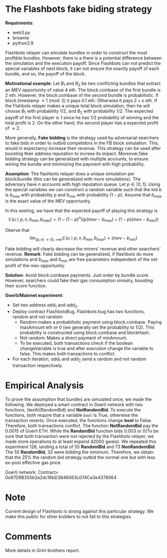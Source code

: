 # The Flashbots fake biding strategy



**Requirments**:
- web3.py
- brownie
- python3.9



Flashbots relayer can simulate bundles in order to construct the most proftible bundles. However, there is a 
there is a potential difference between the simulation and the execution payoff. Since Flashbots can not predict the special variables of next block, it can not ensure the exactly payoff of each bundle, and so, the payoff of the block.

**Motivational example**: Let $B_1$ and $B_2$ be two conflicting bundles that extract an MEV opportunity of value $4$ eth. The block.coinbase of the first bundle is $2$ eth. However, the block.coinbase of the second bundle is probabilistic. If block.timestamp $\equiv 1\pmod{2}$ it pays $0.1$ eth. Otherwise it pays $2+\varepsilon$ eth. If the Flahbots relayer makes a unique total block simulation, then he will choose $B_1$ with probability $1/2$, and $B_2$ with probability $1/2$. The expected payoff of the first player is $1$ since he has $1/2$ probability of winning and the total profit is $2$. On the other hand, the second player has a expected profit of $\approx 2$. 

More generally, **Fake bidding** is the strategy used by adversarial searchers to fake bids in order to outbid competidors in the FB block simulation. This, would in expectancy increase their revenue. This strategy can be used after boosting their address reputation to increse its impact. Moreover,fake bidding strategy can be generalized with multiple accounts, to ensure wining the bundle and minimizing the payment with high probability.

**Asumption**: The flashbots relayer does a unique simulation per block/bundle (this can be generalized with more simulations). The adversary have $n$ accounts with high reputation queue. Let $p\in [0,1]$. 
Using the special variables we can construct a random variable such that the bid $b$ is $b_{max}$ with probability $p$ and $b_{min}$ with probability $(1-p)$. Assume that $b_{max}$ is the exact value of the MEV opportunity.

In this seeting, we have that the expected payoff of playing this strategy is 
$$\mathbb E(u\mid p,n,b_{min},b_{max})=(1-(1-p)^n)(p(mev-b_{max})+(1-p)(mev-b_{min}))$$

Oberve that 
$$\lim_{(p,n)\rightarrow(0,+\infty)}\mathbb E(u \mid p,n,b_{min},b_{max})=(mev-b_{min})$$

Fake bidding will clearly decrease the miners' revenue and other searchers' revenue. 
**Remark**: Fake bidding can be generalized, if flashbots do more simulations and $b_{max}$ and $b_{min}$ are free parameters independent of the net profit of the mev opportunity. 


**Solution**: Avoid block.coinbase payments. Just order by bundle score. However, searchers could fake their gas consumption simialry, boosting their score function.

**Goerli/Mainnet experiment**:
- Set two address $add_1$ and $add_2$.
- Deploy contract FlashbotsBug. Flashbots bug has two functions, random and not random:
  - Random makes a probabilistic payment using block.coinbase. Paying maxAmount eth or 0 (we generally set the probability to $1/2$). This probability is constructed using block.coinbase and blockHash.
  - Not random: Makes a direct payment of minAmount.
  - To be executed, both transactions check if the boolean changeVariable is true and after execution change the variable to false. This makes both transactions to conflict.
- For each iteration, $add_1$ and $add_2$ send a random and not random transaction respectively.

# Empirical Analysis


To prove the assumption that bundles are simulated once, we made the following. We deployed a smart contract in Goerli network with two functions, \texttt{RandomBid} and **NotRandomBid**. To execute the functions, both require that a variable $\texttt{bool}$ is True, otherwise the transaction reverts. Once executed, the functions change **bool** to False. Therefore, both transactions conflict. The function **NotRandomBid** pay the 0.0015 of Goerli ETH. While the **RandomBid** function bids 0.003 or 0(To be sure that both transaction were not rejected by the Flashbots relayer, we made more operations to at least expend 42000 gweis). We repeated this experiment $128$, landing a total of $55$ **RandomBid** and $73$ **NonRandomBid**. The $55$ **RandomBid**, $32$ were bidding the minimum. Therefore, we obtain that the $25\%$ the random bid strategy outbid the normal one but with less ex-post effective gas price.

Goerli network:
Contract= 0x87D8B355b2a2dc16bD3846063c074Ca3e4378064

# Note
Current design of Flashbots is strong against this particular strategy. We make this public for other builders to not fall to this strategies.

# Comments
More details in Grim brothers report.
